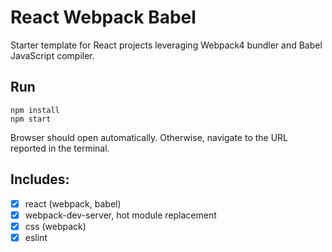 # React Webpack Babel

Starter template for React projects leveraging Webpack4 bundler and Babel JavaScript compiler.

## Run

```
npm install
npm start
```

Browser should open automatically. Otherwise, navigate to the URL reported in the terminal.

## Includes:

- [x] react (webpack, babel)
- [x] webpack-dev-server, hot module replacement
- [x] css (webpack)
- [x] eslint